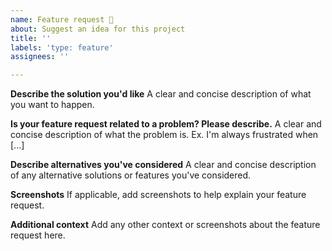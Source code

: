 ```yaml
---
name: Feature request 🎉
about: Suggest an idea for this project
title: ''
labels: 'type: feature'
assignees: ''

---
```


**Describe the solution you'd like**
A clear and concise description of what you want to happen.

**Is your feature request related to a problem? Please describe.**
A clear and concise description of what the problem is. Ex. I'm always frustrated when [...]

**Describe alternatives you've considered**
A clear and concise description of any alternative solutions or features you've considered.

**Screenshots**
If applicable, add screenshots to help explain your feature request.

**Additional context**
Add any other context or screenshots about the feature request here.
